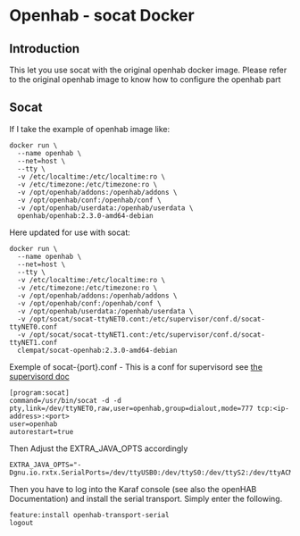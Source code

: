 # Openhab - socat Docker

## Introduction
This let you use socat with the original openhab docker image. Please refer to the original openhab image to know how to configure the openhab part

## Socat
If I take the example of openhab image like:
```
docker run \
  --name openhab \
  --net=host \
  --tty \
  -v /etc/localtime:/etc/localtime:ro \
  -v /etc/timezone:/etc/timezone:ro \
  -v /opt/openhab/addons:/openhab/addons \
  -v /opt/openhab/conf:/openhab/conf \
  -v /opt/openhab/userdata:/openhab/userdata \
  openhab/openhab:2.3.0-amd64-debian
```

Here updated for use with socat:

```
docker run \
  --name openhab \
  --net=host \
  --tty \
  -v /etc/localtime:/etc/localtime:ro \
  -v /etc/timezone:/etc/timezone:ro \
  -v /opt/openhab/addons:/openhab/addons \
  -v /opt/openhab/conf:/openhab/conf \
  -v /opt/openhab/userdata:/openhab/userdata \
  -v /opt/socat/socat-ttyNET0.cont:/etc/supervisor/conf.d/socat-ttyNET0.conf
  -v /opt/socat/socat-ttyNET1.cont:/etc/supervisor/conf.d/socat-ttyNET1.conf
  clempat/socat-openhab:2.3.0-amd64-debian
```

Exemple of socat-{port}.conf - This is a conf for supervisord see [the supervisord doc](http://supervisord.org/installing.html#creating-a-configuration-file)
```
[program:socat]
command=/usr/bin/socat -d -d pty,link=/dev/ttyNET0,raw,user=openhab,group=dialout,mode=777 tcp:<ip-address>:<port>
user=openhab
autorestart=true
```

Then Adjust the EXTRA_JAVA_OPTS accordingly
```
EXTRA_JAVA_OPTS="-Dgnu.io.rxtx.SerialPorts=/dev/ttyUSB0:/dev/ttyS0:/dev/ttyS2:/dev/ttyACM0:/dev/ttyAMA0:/dev/ttyNET0"
```

Then you have to log into the Karaf console (see also the openHAB Documentation) and install the serial transport. Simply enter the following.

```
feature:install openhab-transport-serial
logout
```
